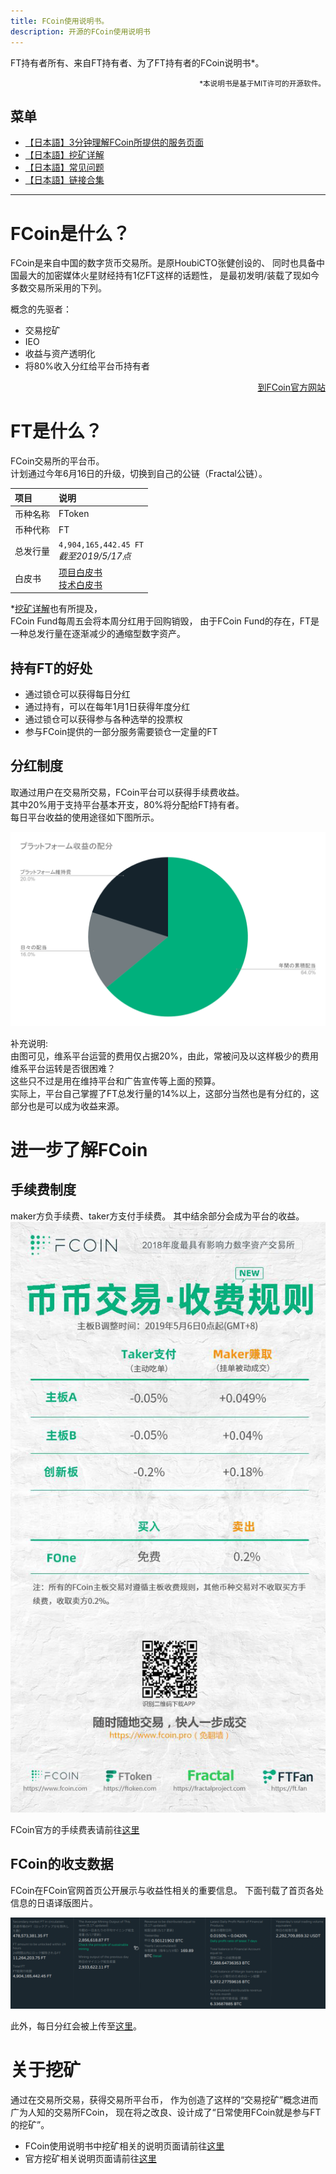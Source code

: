 ```yaml
---
title: FCoin使用说明书。
description: 开源的FCoin使用说明书
---
```


FT持有者所有、来自FT持有者、为了FT持有者的FCoin说明书*。  
<div style="text-align: right;">
    <small>*本说明书是基于MIT许可的开源软件。</small>
</div> 

## 菜单

- [【日本語】3分钟理解FCoin所提供的服务页面](./3minutes-fcoin.html)
- [【日本語】挖矿详解](./about-mining.html)
- [【日本語】常见问题](./faq.html)
- [【日本語】链接合集](./link.html)

---

# FCoin是什么？

FCoin是来自中国的数字货币交易所。是原HoubiCTO张健创设的、
同时也具备中国最大的加密媒体火星财经持有1亿FT这样的话题性，
是最初发明/装载了现如今多数交易所采用的下列。

概念的先驱者：
- 交易挖矿
- IEO
- 收益与资产透明化
- 将80%收入分红给平台币持有者

<div style="text-align: right;">
    <a href="https://www.fcoin.com" target="_brank">到FCoin官方网站</a>  
</div>  

# FT是什么？

FCoin交易所的平台币。  
计划通过今年6月16日的升级，切换到自己的公链（Fractal公链）。  

| 项目         | 说明          |
|:-------------|:------------------|
| 币种名称          | FToken |
| 币种代称 | FT   |
| 总发行量           | `4,904,165,442.45 FT` <br>*截至2019/5/17点*      |
| 白皮书           | <a href="https://fractalproject.com/assets/pdf/fractal-whitepaper-en.pdf" target="_brank">项目白皮书</a><br><a href="https://fractalproject.com/assets/pdf/fractal-technical-whitepaper-en.pdf" target="_brank">技术白皮书</a> |

*[挖矿详解](./about-mining.md#マイニングで配られるftはどこから来るのか)也有所提及，  
FCoin Fund每周五会将本周分红用于回购销毁，
由于FCoin Fund的存在，FT是一种总发行量在逐渐减少的通缩型数字资产。

## 持有FT的好处

- 通过锁仓可以获得每日分红
- 通过持有，可以在每年1月1日获得年度分红
- 通过锁仓可以获得参与各种选举的投票权
- 参与FCoin提供的一部分服务需要锁仓一定量的FT

## 分红制度

取通过用户在交易所交易，FCoin平台可以获得手续费收益。  
其中20%用于支持平台基本开支，80%将分配给FT持有者。  
每日平台收益的使用途径如下图所示。  

![収益分配比率](./images/revenue-share-ratio.png)

补充说明:  
由图可见，维系平台运营的费用仅占据20%，由此，常被问及以这样极少的费用维系平台运转是否很困难？  
这些只不过是用在维持平台和广告宣传等上面的预算。  
实际上，平台自己掌握了FT总发行量的14%以上，这部分当然也是有分红的，这部分也是可以成为收益来源。

# 进一步了解FCoin

## 手续费制度

maker方负手续费、taker方支付手续费。
其中结余部分会成为平台的收益。
![FCoin手续费制度](./images/trading-fees.png)
  
FCoin官方的手续费表请前往[这里](https://fcoin.zendesk.com/hc/zh-cn/articles/360003715514)

## FCoin的收支数据
FCoin在FCoin官网首页公开展示与收益性相关的重要信息。 
下面刊载了首页各处信息的日语译版图片。

![FCoin公式サイトトップページに掲載される収益データ](images/fcoin-top-page-details.png)

此外，每日分红会被上传至<a href="https://fcoin.zendesk.com/hc/zh-cn/sections/360001156334-Income-distribution-details" target="_brank">这里</a>。  

# 关于挖矿

通过在交易所交易，获得交易所平台币，
作为创造了这样的“交易挖矿”概念进而广为人知的交易所FCoin，
现在将之改良、设计成了“日常使用FCoin就是参与FT的挖矿”。

- FCoin使用说明书中挖矿相关的说明页面请前往[这里](./about-mining.html)
- 官方挖矿相关说明页面请前往[这里](https://www.fcoin.com/mining) 